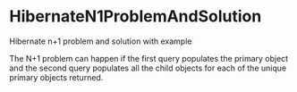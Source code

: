 # HibernateN1ProblemAndSolution

Hibernate n+1 problem and solution with example

The N+1 problem can happen if the first query populates the primary object
and the second query populates all the child objects 
for each of the unique primary objects returned.
